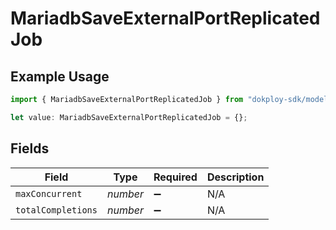 # MariadbSaveExternalPortReplicatedJob

## Example Usage

```typescript
import { MariadbSaveExternalPortReplicatedJob } from "dokploy-sdk/models/operations";

let value: MariadbSaveExternalPortReplicatedJob = {};
```

## Fields

| Field              | Type               | Required           | Description        |
| ------------------ | ------------------ | ------------------ | ------------------ |
| `maxConcurrent`    | *number*           | :heavy_minus_sign: | N/A                |
| `totalCompletions` | *number*           | :heavy_minus_sign: | N/A                |